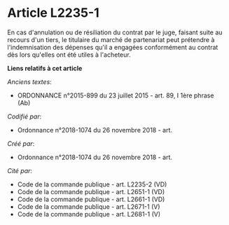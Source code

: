 # Article L2235-1

En cas d'annulation ou de résiliation du contrat par le juge, faisant suite au recours d'un tiers, le titulaire du marché de
partenariat peut prétendre à l'indemnisation des dépenses qu'il a engagées conformément au contrat dès lors qu'elles ont été
utiles à l'acheteur.

**Liens relatifs à cet article**

_Anciens textes_:

  - ORDONNANCE n°2015-899 du 23 juillet 2015 - art. 89, I 1ère phrase (Ab)

_Codifié par_:

  - Ordonnance n°2018-1074 du 26 novembre 2018 - art.

_Créé par_:

  - Ordonnance n°2018-1074 du 26 novembre 2018 - art.

_Cité par_:

  - Code de la commande publique - art. L2235-2 (VD)
  - Code de la commande publique - art. L2651-1 (VD)
  - Code de la commande publique - art. L2661-1 (VD)
  - Code de la commande publique - art. L2671-1 (V)
  - Code de la commande publique - art. L2681-1 (V)
